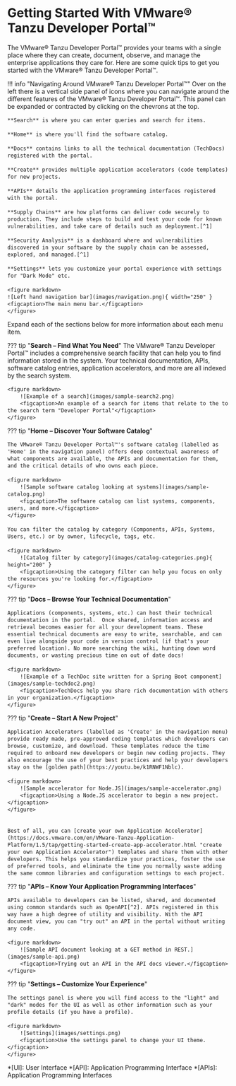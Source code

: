 # Getting Started With VMware® Tanzu Developer Portal™

The VMware® Tanzu Developer Portal™ provides your teams with a single place where they can create, document, observe, and manage the enterprise applications they care for. Here are some quick tips to get you started with the VMware® Tanzu Developer Portal™.

!!! info "Navigating Around VMware® Tanzu Developer Portal™"
    Over on the left there is a vertical side panel of icons where you can navigate around the different features of the VMware® Tanzu Developer Portal™. This panel can be expanded or contracted by clicking on the chevrons at the top. 

    **Search** is where you can enter queries and search for items.

    **Home** is where you'll find the software catalog.

    **Docs** contains links to all the technical documentation (TechDocs) registered with the portal.

    **Create** provides multiple application accelerators (code templates) for new projects.

    **APIs** details the application programming interfaces registered with the portal.

    **Supply Chains** are how platforms can deliver code securely to production. They include steps to build and test your code for known vulnerabilities, and take care of details such as deployment.[^1]

    **Security Analysis** is a dashboard where and vulnerabilities discovered in your software by the supply chain can be assessed, explored, and managed.[^1]

    **Settings** lets you customize your portal experience with settings for "Dark Mode" etc.

    <figure markdown>
    ![Left hand navigation bar](images/navigation.png){ width="250" }
    <figcaption>The main menu bar.</figcaption>
    </figure>

Expand each of the sections below for more information about each menu item.

??? tip "**Search – Find What You Need**"
    The VMware® Tanzu Developer Portal™ includes a comprehensive search facility that can help you to find information stored in the system. Your technical documentation, APIs, software catalog entries, application accelerators, and more are all indexed by the search system.

    <figure markdown>
        ![Example of a search](images/sample-search2.png)
        <figcaption>An example of a search for items that relate to the to the search term "Developer Portal"</figcaption>
    </figure>


??? tip "**Home – Discover Your Software Catalog**"

    The VMware® Tanzu Developer Portal™'s software catalog (labelled as 'Home' in the navigation panel) offers deep contextual awareness of what components are available, the APIs and documentation for them, and the critical details of who owns each piece.

    <figure markdown>
        ![Sample software catalog looking at systems](images/sample-catalog.png)
        <figcaption>The software catalog can list systems, components, users, and more.</figcaption>
    </figure>

    You can filter the catalog by category (Components, APIs, Systems, Users, etc.) or by owner, lifecycle, tags, etc.

    <figure markdown>
        ![Catalog filter by category](images/catalog-categories.png){ height="200" }
        <figcaption>Using the category filter can help you focus on only the resources you're looking for.</figcaption>
    </figure>


??? tip "**Docs – Browse Your Technical Documentation**"

    Applications (components, systems, etc.) can host their technical documentation in the portal.  Once shared, information access and retrieval becomes easier for all your development teams. These essential technical documents are easy to write, searchable, and can even live alongside your code in version control (if that's your preferred location). No more searching the wiki, hunting down word documents, or wasting precious time on out of date docs! 

    <figure markdown>
        ![Example of a TechDoc site written for a Spring Boot component](images/sample-techdoc2.png)
        <figcaption>TechDocs help you share rich documentation with others in your organization.</figcaption>
    </figure>


??? tip "**Create – Start A New Project**"

    Application Accelerators (labelled as 'Create' in the navigation menu) provide ready made, pre-approved coding templates which developers can browse, customize, and download. These templates reduce the time required to onboard new developers or begin new coding projects. They also encourage the use of your best practices and help your developers stay on the [golden path](https://youtu.be/k1RNWF1Nblc).

    <figure markdown>
        ![Sample accelerator for Node.JS](images/sample-accelerator.png)
        <figcaption>Using a Node.JS accelerator to begin a new project.</figcaption>
    </figure>
    

    Best of all, you can [create your own Application Accelerator](https://docs.vmware.com/en/VMware-Tanzu-Application-Platform/1.5/tap/getting-started-create-app-accelerator.html "create your own Application Accelerator") templates and share them with other developers. This helps you standardize your practices, foster the use of preferred tools, and eliminate the time you normally waste adding the same common libraries and configuration settings to each project.


??? tip "**APIs – Know Your Application Programming Interfaces**"

    APIs available to developers can be listed, shared, and documented using common standards such as OpenAPI[^2]. APIs registered in this way have a high degree of utility and visibility. With the API document view, you can "try out" an API in the portal without writing any code. 

    <figure markdown>
        ![Sample API document looking at a GET method in REST.](images/sample-api.png)
        <figcaption>Trying out an API in the API docs viewer.</figcaption>
    </figure>


??? tip "**Settings – Customize Your Experience**"

    The settings panel is where you will find access to the "light" and "dark" modes for the UI as well as other information such as your profile details (if you have a profile).

    <figure markdown>
        ![Settings](images/settings.png)
        <figcaption>Use the settings panel to change your UI theme.</figcaption>
    </figure>



[^1]: Included as part of VMware® Tanzu Application Platform™ and available in VMware® Tanzu Developer Portal™ for evaluation purposes.
[^2]: Some may know the OpenAPI specification via its previous name - "Swagger documentation." 

*[UI]: User Interface
*[API]: Application Programming Interface
*[APIs]: Application Programming Interfaces